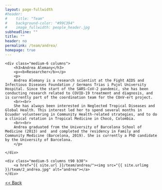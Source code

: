 ```yaml
---
layout: page-fullwidth
#header:
#    title: "Team"
#    background-color: "#99C394"
#    image_fullwidth: people_header.jpg
subheadline: ""
title: ""
header: no
permalink: /team/andrea/
homepage: true
---
```


<div class="row t30">

	<div class="medium-6 columns">
		<h3>Andrea Alemany</h3>
		<p><b>Researcher</b></p>
		<p>
		Andrea Alemany is a research scientist at the Fight AIDS and Infectious Diseases Foundation / Germans Trias i Pujol University Hospital. Since the start of the SARS-CoV-2 pandemic, she has been conducting research related to COVID-19 treatment and diagnosis, and is currently part of the coordination team for the COnV-ert project.
		<br><br>
		She has always been interested in Neglected Tropical Diseases and Global Health. This interest led her to spend several months in Ecuador volunteering in Community Health-related strategies, and to do a clinical rotation in Tropical Medicine in Chocó, Colombia.
		<br><br>
		Andrea graduated from the University of Barcelona School of Medicine (2013) and  and completed the residency in Family and Community Medicine (Barcelona, 2019). She is currently a PhD candidate by the University of Barcelona.
		</p>

	</div>

	<div class="medium-5 columns t90 b30">
		<a href="{{ site.url }}/team/andrea/"><img src="{{ site.urlimg }}/team/2_andrea.jpg" alt="andrea"></a>
	</div>

</div>

<a class="button left r15 tiny radius" href="{{ site.url }}/team/"> << Back</a>

